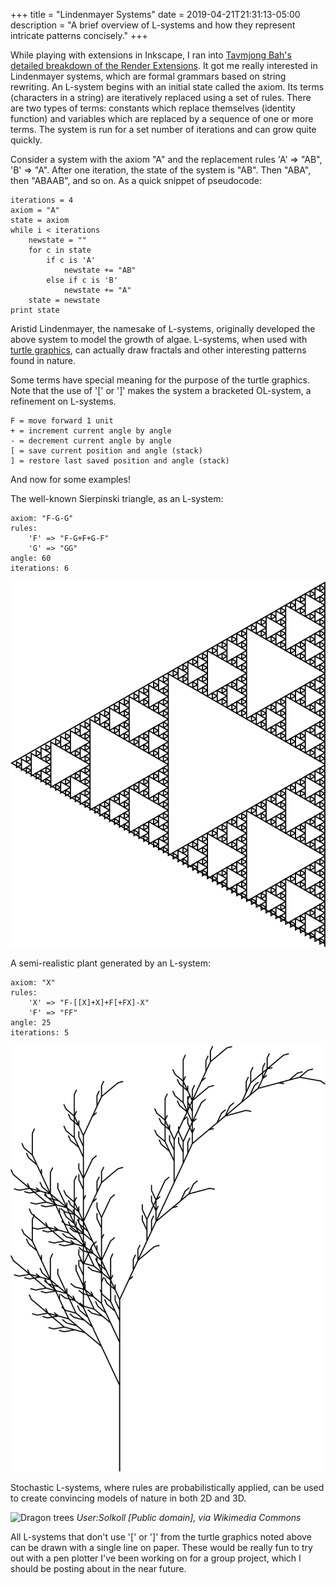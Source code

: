 +++
title = "Lindenmayer Systems"
date = 2019-04-21T21:31:13-05:00
description = "A brief overview of L-systems and how they represent intricate patterns concisely."
+++

While playing with extensions in Inkscape, I ran into [Tavmjong Bah's detailed breakdown of the Render Extensions](http://tavmjong.free.fr/INKSCAPE/MANUAL/html/Extensions-Render.html). It got me really interested in Lindenmayer systems, which are formal grammars based on string rewriting. An L-system begins with an initial state called the axiom. Its terms (characters in a string) are iteratively replaced using a set of rules. There are two types of terms: constants which replace themselves (identity function) and variables which are replaced by a sequence of one or more terms. The system is run for a set number of iterations and can grow quite quickly.

Consider a system with the axiom "A" and the replacement rules 'A' => "AB", 'B' => "A". After one iteration, the state of the system is "AB". Then "ABA", then "ABAAB", and so on. As a quick snippet of pseudocode:

```
iterations = 4
axiom = "A"
state = axiom
while i < iterations
    newstate = ""
    for c in state
        if c is 'A'
            newstate += "AB"
        else if c is 'B'
            newstate += "A"
    state = newstate
print state
```

Aristid Lindenmayer, the namesake of L-systems, originally developed the above system to model the growth of algae. L-systems, when used with [turtle graphics](https://en.wikipedia.org/wiki/Turtle_graphics), can actually draw fractals and other interesting patterns found in nature.

Some terms have special meaning for the purpose of the turtle graphics. Note that the use of '[' or ']' makes the system a bracketed OL-system, a refinement on L-systems.
```
F = move forward 1 unit
+ = increment current angle by angle
- = decrement current angle by angle
[ = save current position and angle (stack)
] = restore last saved position and angle (stack)
```

And now for some examples! 

The well-known Sierpinski triangle, as an L-system:
```
axiom: "F-G-G"
rules:
    'F' => "F-G+F+G-F"
    'G' => "GG"
angle: 60
iterations: 6
```
![Sierpinski Triangle](sierpinski.svg)


A semi-realistic plant generated by an L-system:
```
axiom: "X"
rules:
    'X' => "F-[[X]+X]+F[+FX]-X"
    'F' => "FF"
angle: 25
iterations: 5
```
![Plant](plant.svg)

Stochastic L-systems, where rules are probabilistically applied, can be used to create convincing models of nature in both 2D and 3D.

![Dragon trees](https://upload.wikimedia.org/wikipedia/commons/7/74/Dragon_trees.jpg)
*User:Solkoll [Public domain], via Wikimedia Commons*


All L-systems that don't use '[' or ']' from the turtle graphics noted above can be drawn with a single line on paper. These would be really fun to try out with a pen plotter I've been working on for a group project, which I should be posting about in the near future.
